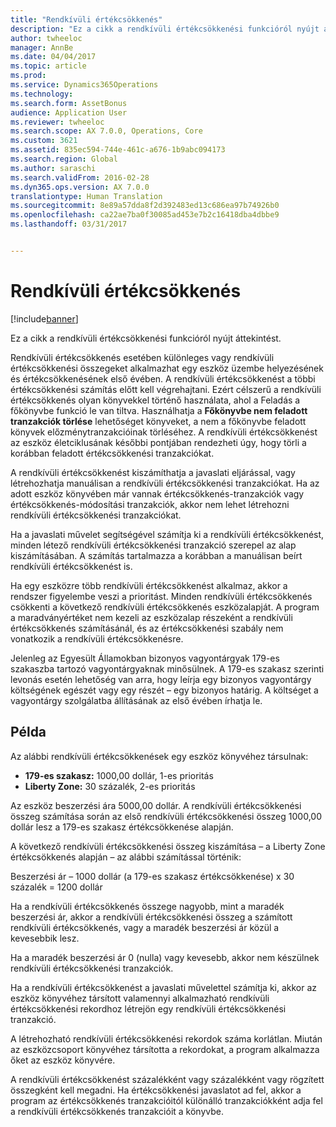 ```yaml
---
title: "Rendkívüli értékcsökkenés"
description: "Ez a cikk a rendkívüli értékcsökkenési funkcióról nyújt áttekintést."
author: twheeloc
manager: AnnBe
ms.date: 04/04/2017
ms.topic: article
ms.prod: 
ms.service: Dynamics365Operations
ms.technology: 
ms.search.form: AssetBonus
audience: Application User
ms.reviewer: twheeloc
ms.search.scope: AX 7.0.0, Operations, Core
ms.custom: 3621
ms.assetid: 835ec594-744e-461c-a676-1b9abc094173
ms.search.region: Global
ms.author: saraschi
ms.search.validFrom: 2016-02-28
ms.dyn365.ops.version: AX 7.0.0
translationtype: Human Translation
ms.sourcegitcommit: 8e89a57dda8f2d392483ed13c686ea97b74926b0
ms.openlocfilehash: ca22ae7ba0f30085ad453e7b2c16418dba4dbbe9
ms.lasthandoff: 03/31/2017


---
```


# <a name="bonus-depreciation"></a>Rendkívüli értékcsökkenés

[!include[banner](../includes/banner.md)]


Ez a cikk a rendkívüli értékcsökkenési funkcióról nyújt áttekintést.

Rendkívüli értékcsökkenés esetében különleges vagy rendkívüli értékcsökkenési összegeket alkalmazhat egy eszköz üzembe helyezésének és értékcsökkenésének első évében. A rendkívüli értékcsökkenést a többi értékcsökkenési számítás előtt kell végrehajtani. Ezért célszerű a rendkívüli értékcsökkenés olyan könyvekkel történő használata, ahol a Feladás a főkönyvbe funkció le van tiltva. Használhatja a **Főkönyvbe nem feladott tranzakciók törlése** lehetőséget könyveket, a nem a főkönyvbe feladott könyvek előzménytranzakcióinak törléséhez. A rendkívüli értékcsökkenést az eszköz életciklusának későbbi pontjában rendezheti úgy, hogy törli a korábban feladott értékcsökkenési tranzakciókat. 

A rendkívüli értékcsökkenést kiszámíthatja a javaslati eljárással, vagy létrehozhatja manuálisan a rendkívüli értékcsökkenési tranzakciókat. Ha az adott eszköz könyvében már vannak értékcsökkenés-tranzakciók vagy értékcsökkenés-módosítási tranzakciók, akkor nem lehet létrehozni rendkívüli értékcsökkenési tranzakciókat.

Ha a javaslati művelet segítségével számítja ki a rendkívüli értékcsökkenést, minden létező rendkívüli értékcsökkenési tranzakció szerepel az alap kiszámításában. A számítás tartalmazza a korábban a manuálisan beírt rendkívüli értékcsökkenést is. 

Ha egy eszközre több rendkívüli értékcsökkenést alkalmaz, akkor a rendszer figyelembe veszi a prioritást. Minden rendkívüli értékcsökkenés csökkenti a következő rendkívüli értékcsökkenés eszközalapját. A program a maradványértéket nem kezeli az eszközalap részeként a rendkívüli értékcsökkenés számításánál, és az értékcsökkenési szabály nem vonatkozik a rendkívüli értékcsökkenésre. 

Jelenleg az Egyesült Államokban bizonyos vagyontárgyak 179-es szakaszba tartozó vagyontárgyaknak minősülnek. A 179-es szakasz szerinti levonás esetén lehetőség van arra, hogy leírja egy bizonyos vagyontárgy költségének egészét vagy egy részét – egy bizonyos határig. A költséget a vagyontárgy szolgálatba állításának az első évében írhatja le.

## <a name="example"></a>Példa
Az alábbi rendkívüli értékcsökkenések egy eszköz könyvéhez társulnak:

-   **179-es szakasz:** 1000,00 dollár, 1-es prioritás
-   **Liberty Zone:** 30 százalék, 2-es prioritás

Az eszköz beszerzési ára 5000,00 dollár. A rendkívüli értékcsökkenési összeg számítása során az első rendkívüli értékcsökkenési összeg 1000,00 dollár lesz a 179-es szakasz értékcsökkenése alapján. 

A következő rendkívüli értékcsökkenési összeg kiszámítása – a Liberty Zone értékcsökkenés alapján – az alábbi számítással történik: 

Beszerzési ár – 1000 dollár (a 179-es szakasz értékcsökkenése) x 30 százalék = 1200 dollár 

Ha a rendkívüli értékcsökkenés összege nagyobb, mint a maradék beszerzési ár, akkor a rendkívüli értékcsökkenési összeg a számított rendkívüli értékcsökkenés, vagy a maradék beszerzési ár közül a kevesebbik lesz. 

Ha a maradék beszerzési ár 0 (nulla) vagy kevesebb, akkor nem készülnek rendkívüli értékcsökkenési tranzakciók. 

Ha a rendkívüli értékcsökkenést a javaslati művelettel számítja ki, akkor az eszköz könyvéhez társított valamennyi alkalmazható rendkívüli értékcsökkenési rekordhoz létrejön egy rendkívüli értékcsökkenési tranzakció. 

A létrehozható rendkívüli értékcsökkenési rekordok száma korlátlan. Miután az eszközcsoport könyvéhez társította a rekordokat, a program alkalmazza őket az eszköz könyvére. 

A rendkívüli értékcsökkenést százalékként vagy százalékként vagy rögzített összegként kell megadni. Ha értékcsökkenési javaslatot ad fel, akkor a program az értékcsökkenés tranzakcióitól különálló tranzakciókként adja fel a rendkívüli értékcsökkenés tranzakcióit a könyvbe.




